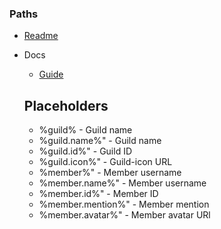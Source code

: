 ### Paths

-   [Readme](../README.md)
-   Docs

    -   [Guide](GUIDE.md)

    ## Placeholders

    -   %guild% - Guild name
    -   %guild.name%" - Guild name
    -   %guild.id%" - Guild ID
    -   %guild.icon%" - Guild-icon URL
    -   %member%" - Member username
    -   %member.name%" - Member username
    -   %member.id%" - Member ID
    -   %member.mention%" - Member mention
    -   %member.avatar%" - Member avatar URl
